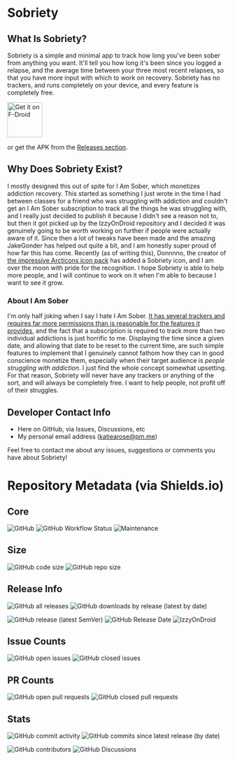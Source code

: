 # Sobriety

## What Is Sobriety?

Sobriety is a simple and minimal app to track how long you've been sober from anything you want. It'll tell you how long it's been since you logged a relapse, and the average time between your three most recent relapses, so that you have more input with which to work on recovery. Sobriety has no trackers, and runs completely on your device, and every feature is completely free.

[<img src="https://fdroid.gitlab.io/artwork/badge/get-it-on.png"
     alt="Get it on F-Droid"
     height="80">](https://f-droid.org/packages/com.katiearose.sobriety/)

or get the APK from the [Releases section](https://github.com/KiARC/Sobriety/releases/latest).

## Why Does Sobriety Exist?

I mostly designed this out of spite for I Am Sober, which monetizes addiction recovery. This started as something I just wrote in the time I had between classes for a friend who was struggling with addiction and couldn't get an I Am Sober subscription to track all the things he was struggling with, and I really just decided to publish it because I didn't see a reason not to, but then it got picked up by the IzzyOnDroid repository and I decided it was genuinely going to be worth working on further if people were actually aware of it. Since then a lot of tweaks have been made and the amazing JakeGonder has helped out quite a bit, and I am honestly super proud of how far this has come. Recently (as of writing this),  Donnnno, the creator of [the impressive Arcticons icon pack](https://github.com/Donnnno/Arcticons) has added a Sobriety icon, and I am over the moon with pride for the recognition. I hope Sobriety is able to help more people, and I will continue to work on it when I'm able to because I want to see it grow.

### About I Am Sober

I'm only half joking when I say I hate I Am Sober. [It has several trackers and requires far more permissions than is reasonable for the features it provides](https://reports.exodus-privacy.eu.org/en/reports/com.thehungrywasp.iamsober/latest/), and the fact that a subscription is required to track more than two individual addictions is just horrific to me. Displaying the time since a given date, and allowing that date to be reset to the current time, are such simple features to implement that I genuinely cannot fathom how they can in good conscience monetize them, especially when their target audience is *people struggling with addiction*. I just find the whole concept somewhat upsetting. For that reason, Sobriety will never have any trackers or anything of the sort, and will always be completely free. I want to help people, not profit off of their struggles.

## Developer Contact Info
- Here on GitHub, via Issues, Discussions, etc
- My personal email address (katiearose@pm.me)

Feel free to contact me about any issues, suggestions or comments you have about Sobriety!

# Repository Metadata (via Shields.io)
## Core
![GitHub](https://img.shields.io/github/license/KiARC/Sobriety?style=for-the-badge?)
![GitHub Workflow Status](https://img.shields.io/github/workflow/status/KiARC/Sobriety/Android%20CI?label=CI&style=for-the-badge?)
![Maintenance](https://img.shields.io/maintenance/yes/2022?style=for-the-badge?)
## Size
![GitHub code size](https://img.shields.io/github/languages/code-size/KiARC/Sobriety?style=for-the-badge?)
![GitHub repo size](https://img.shields.io/github/repo-size/KiARC/Sobriety?style=for-the-badge?)
## Release Info
![GitHub all releases](https://img.shields.io/github/downloads/KiARC/Sobriety/total?style=for-the-badge&label=Downloads%20%28All%20Releases%29?)
![GitHub downloads by release (latest by date)](https://img.shields.io/github/downloads/KiARC/Sobriety/latest/total?style=for-the-badge&label=Downloads%20%28Latest%20Release%29?)

![GitHub release (latest SemVer)](https://img.shields.io/github/v/release/KiARC/Sobriety?label=Latest%20Release&sort=semver&style=for-the-badge?)
![GitHub Release Date](https://img.shields.io/github/release-date/KiARC/Sobriety?label=Latest%20Release%20Date&style=for-the-badge&sort=semver?)
![IzzyOnDroid](https://img.shields.io/endpoint?url=https://apt.izzysoft.de/fdroid/api/v1/shield/com.katiearose.sobriety&label=IzzyOnDroid&style=for-the-badge?)
## Issue Counts
![GitHub open issues](https://img.shields.io/github/issues-raw/KiARC/Sobriety?style=for-the-badge?)
![GitHub closed issues](https://img.shields.io/github/issues-closed-raw/KiARC/Sobriety?style=for-the-badge?)
## PR Counts
![GitHub open pull requests](https://img.shields.io/github/issues-pr-raw/KiARC/Sobriety?style=for-the-badge?)
![GitHub closed pull requests](https://img.shields.io/github/issues-pr-closed-raw/KiARC/Sobriety?style=for-the-badge?)
## Stats
![GitHub commit activity](https://img.shields.io/github/commit-activity/w/KiARC/Sobriety?style=for-the-badge?)
![GitHub commits since latest release (by date)](https://img.shields.io/github/commits-since/KiARC/Sobriety/latest?style=for-the-badge?)

![GitHub contributors](https://img.shields.io/github/contributors/KiARC/Sobriety?style=for-the-badge?)
![GitHub Discussions](https://img.shields.io/github/discussions/KiARC/Sobriety?style=for-the-badge?)
